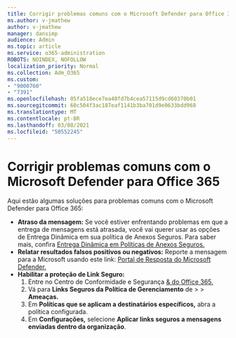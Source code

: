 ```yaml
---
title: Corrigir problemas comuns com o Microsoft Defender para Office 365
ms.author: v-jmathew
author: v-jmathew
manager: dansimp
audience: Admin
ms.topic: article
ms.service: o365-administration
ROBOTS: NOINDEX, NOFOLLOW
localization_priority: Normal
ms.collection: Adm_O365
ms.custom:
- "9000760"
- "7391"
ms.openlocfilehash: 05fa518ece7ea40fd7b4cea57115d9cd60370b01
ms.sourcegitcommit: 60c504f3ac187eaf1141b3ba701d9e0633bdd968
ms.translationtype: MT
ms.contentlocale: pt-BR
ms.lasthandoff: 03/08/2021
ms.locfileid: "50552245"
---
```

# <a name="fix-common-problems-with-microsoft-defender-for-office-365"></a>Corrigir problemas comuns com o Microsoft Defender para Office 365

Aqui estão algumas soluções para problemas comuns com o Microsoft Defender para Office 365:

- **Atraso da mensagem:** Se você estiver enfrentando problemas em que a entrega de mensagens  está atrasada, você vai querer usar as opções de Entrega Dinâmica em sua política de Anexos Seguros. Para saber mais, confira [Entrega Dinâmica em Políticas de Anexos Seguros.](https://go.microsoft.com/fwlink/?linkid=2094106)
- **Relatar resultados falsos positivos ou negativos:** Reporte a mensagem para a Microsoft usando este link: [Portal de Resposta do Microsoft Defender.](https://go.microsoft.com/fwlink/?linkid=2092835)
- **Habilitar a proteção de Link Seguro:**
    1. Entre no Centro de Conformidade e Segurança [& do Office 365.](https://go.microsoft.com/fwlink/p/?linkid=2077143)
    2. Vá para **Links Seguros da Política de Gerenciamento** de  >    >  **Ameaças.**
    3. Em **Políticas que se aplicam a destinatários específicos,** abra a política configurada.
    4. Em **Configurações,** selecione **Aplicar links seguros a mensagens enviadas dentro da organização**.
